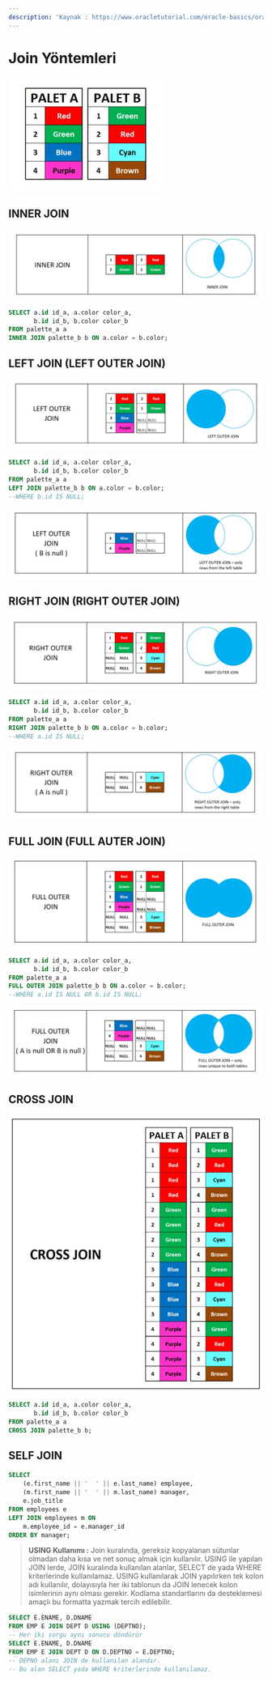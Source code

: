 ```yaml
---
description: 'Kaynak : https://www.oracletutorial.com/oracle-basics/oracle-joins/'
---
```


# Join Yöntemleri

![T&#xDC;M JOIN &#xD6;RNEKLER&#x130; &#x130;&#xC7;&#x130;N KULLANILACAK &#xD6;RNEK](../.gitbook/assets/join-veri.JPG)

#### 

#### 

## INNER JOIN 

![](../.gitbook/assets/inner-join.JPG)

```sql
SELECT a.id id_a, a.color color_a,
       b.id id_b, b.color color_b
FROM palette_a a
INNER JOIN palette_b b ON a.color = b.color;
```

## 

## LEFT JOIN \(LEFT OUTER JOIN\) 

![](../.gitbook/assets/left-outer.JPG)

```sql
SELECT a.id id_a, a.color color_a,
       b.id id_b, b.color color_b
FROM palette_a a
LEFT JOIN palette_b b ON a.color = b.color;
--WHERE b.id IS NULL;  
```

![](../.gitbook/assets/left-outer-only-nulls.JPG)





## RIGHT JOIN \(RIGHT OUTER JOIN\)

![](../.gitbook/assets/right-join.JPG)

```sql
SELECT a.id id_a, a.color color_a,
       b.id id_b, b.color color_b
FROM palette_a a
RIGHT JOIN palette_b b ON a.color = b.color;
--WHERE a.id IS NULL;
```

![](../.gitbook/assets/right-join-only-nulls.JPG)



## FULL JOIN \(FULL AUTER JOIN\) 

![](../.gitbook/assets/full-join.JPG)

```sql
SELECT a.id id_a, a.color color_a,
       b.id id_b, b.color color_b
FROM palette_a a
FULL OUTER JOIN palette_b b ON a.color = b.color;
--WHERE a.id IS NULL OR b.id IS NULL;
```

![](../.gitbook/assets/full-join-all-nulls.JPG)

#### 

## CROSS JOIN

![](../.gitbook/assets/cross-join.JPG)

```sql
SELECT a.id id_a, a.color color_a,
       b.id id_b, b.color color_b
FROM palette_a a
CROSS JOIN palette_b b;
```

#### 

## SELF JOIN 

```sql
SELECT
    (e.first_name || '  ' || e.last_name) employee,
    (m.first_name || '  ' || m.last_name) manager,
    e.job_title
FROM employees e
LEFT JOIN employees m ON
    m.employee_id = e.manager_id
ORDER BY manager;
```





> **USING Kullanımı :** Join kuralında, gereksiz kopyalanan sütunlar olmadan daha kısa ve net sonuç almak için kullanılır. USING ile yapılan JOIN lerde, JOIN kuralında kullanılan alanlar, SELECT de yada WHERE kriterlerinde kullanılamaz. USING kullanılarak JOIN yapılırken tek kolon adı kullanılır, dolayısıyla her iki tablonun da JOIN lenecek kolon isimlerinin aynı olması gerekir. Kodlama standartlarını da desteklemesi amaçlı bu formatta yazmak tercih edilebilir.

```sql
SELECT E.ENAME, D.DNAME
FROM EMP E JOIN DEPT D USING (DEPTNO);
-- Her iki sorgu aynı sonucu döndürür
SELECT E.ENAME, D.DNAME
FROM EMP E JOIN DEPT D ON D.DEPTNO = E.DEPTNO;
-- DEPNO alanı JOIN de kullanılan alandır.
-- Bu alan SELECT yada WHERE kriterlerinde kullanılamaz. 
```

